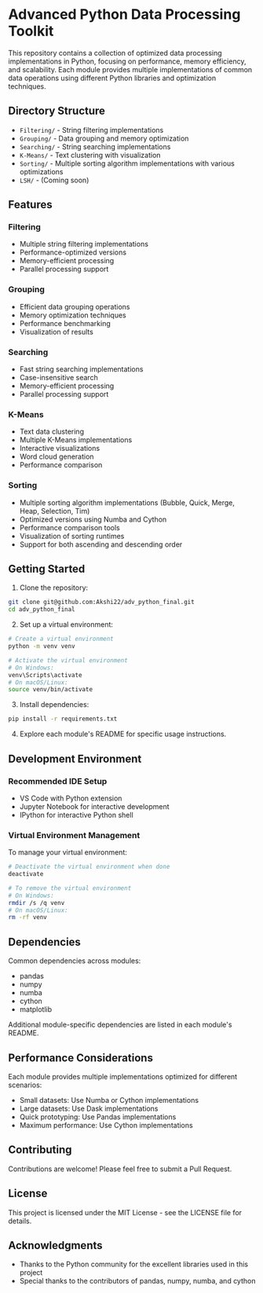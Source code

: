 # Advanced Python Data Processing Toolkit

This repository contains a collection of optimized data processing implementations in Python, focusing on performance, memory efficiency, and scalability. Each module provides multiple implementations of common data operations using different Python libraries and optimization techniques.

## Directory Structure

- `Filtering/` - String filtering implementations
- `Grouping/` - Data grouping and memory optimization
- `Searching/` - String searching implementations
- `K-Means/` - Text clustering with visualization
- `Sorting/` - Multiple sorting algorithm implementations with various optimizations
- `LSH/` - (Coming soon)

## Features

### Filtering
- Multiple string filtering implementations
- Performance-optimized versions
- Memory-efficient processing
- Parallel processing support

### Grouping
- Efficient data grouping operations
- Memory optimization techniques
- Performance benchmarking
- Visualization of results

### Searching
- Fast string searching implementations
- Case-insensitive search
- Memory-efficient processing
- Parallel processing support

### K-Means
- Text data clustering
- Multiple K-Means implementations
- Interactive visualizations
- Word cloud generation
- Performance comparison

### Sorting
- Multiple sorting algorithm implementations (Bubble, Quick, Merge, Heap, Selection, Tim)
- Optimized versions using Numba and Cython
- Performance comparison tools
- Visualization of sorting runtimes
- Support for both ascending and descending order

## Getting Started

1. Clone the repository:
```bash
git clone git@github.com:Akshi22/adv_python_final.git
cd adv_python_final
```

2. Set up a virtual environment:
```bash
# Create a virtual environment
python -m venv venv

# Activate the virtual environment
# On Windows:
venv\Scripts\activate
# On macOS/Linux:
source venv/bin/activate
```

3. Install dependencies:
```bash
pip install -r requirements.txt
```

4. Explore each module's README for specific usage instructions.

## Development Environment

### Recommended IDE Setup
- VS Code with Python extension
- Jupyter Notebook for interactive development
- IPython for interactive Python shell

### Virtual Environment Management
To manage your virtual environment:

```bash
# Deactivate the virtual environment when done
deactivate

# To remove the virtual environment
# On Windows:
rmdir /s /q venv
# On macOS/Linux:
rm -rf venv
```

## Dependencies

Common dependencies across modules:
- pandas
- numpy
- numba
- cython
- matplotlib

Additional module-specific dependencies are listed in each module's README.

## Performance Considerations

Each module provides multiple implementations optimized for different scenarios:
- Small datasets: Use Numba or Cython implementations
- Large datasets: Use Dask implementations
- Quick prototyping: Use Pandas implementations
- Maximum performance: Use Cython implementations

## Contributing

Contributions are welcome! Please feel free to submit a Pull Request.

## License

This project is licensed under the MIT License - see the LICENSE file for details.

## Acknowledgments

- Thanks to the Python community for the excellent libraries used in this project
- Special thanks to the contributors of pandas, numpy, numba, and cython